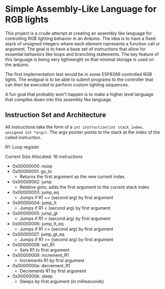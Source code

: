 # Simple Assembly-Like Language for RGB lights

This project is a crude attempt at creating an assembly like language for controlling RGB lighting behavior in an Arduino. The idea is to have a fixed stack of unsigned integers where each element represents a function call or argument. The goal is to have a base set of instructions that allow for essential behaviors like loops and branching statements. The key feature of this language is being very lightweight so that minimal storage is used on the arduino. 

The first implementation test would be in some ESP8266 controlled RGB lights. The endgoal is to be able to submit programs to the controller that can then be executed to perform custom lighting sequences. 

A fun goal that probably won't happen is to make a higher level language that compiles down into this assembly like language.

## Instruction Set and Architecture


All instructions take the form of a `int instruction(int stack_index, unsigned int *argv)`. The argv pointer points to the stack at the index of the called instruction.

R1: Loop register

Current Size Allocated: 16 instructions

 - 0x00000000: noop
 - 0x00000001: go_to
   - Returns the first argument as the new current index.
 - 0x00000002: jump
   - Relative goto, adds the first argument to the current stack index
 - 0x00000003: jump_eq
   - Jumps if R1 == (second arg) by first argument
 - 0x00000004: jump_lt
   - Jumps if R1 < (second arg) by first argument
 - 0x00000005: jump_gt
   - Jumps if R1 > (second arg) by first argument
 - 0x00000006: jump_lt_eq
   - Jumps if R1 <= (second arg) by first argument
 - 0x00000007: jump_gt_eq
   - Jumps if R1 >= (second arg) by first argument
 - 0x00000008: set_R1
   - Sets R1 to first argument
 - 0x00000009: increment_R1
   - Increments R1 by first argument
 - 0x0000000a: decrement_R1
   - Decrements R1 by first argument
 - 0x0000000b: sleep
   - Sleeps by first argument (in milliseconds)

 
